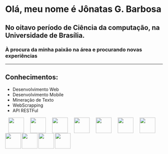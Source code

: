 # Olá, meu nome é Jônatas G. Barbosa

## No oitavo período de Ciência da computação, na Universidade de Brasília.
### À procura da minha paixão na área e procurando novas experiências
---
## Conhecimentos:
- Desenvolvimento Web
- Desenvolvimento Mobile
- Mineração de Texto
- WebScrapping
- API RESTFul

<div width="100%">
<img align="left" src="https://cdn.jsdelivr.net/npm/programming-languages-logos/src/python/python.png" hspace="10" height="50">
<img align="left" src="https://cdn.jsdelivr.net/npm/programming-languages-logos/src/html/html.png" height="50" hspace="10">
<img align="left" src="https://cdn.jsdelivr.net/npm/programming-languages-logos/src/css/css.png" height="50" hspace="10">
<img align="left" src="https://cdn.jsdelivr.net/npm/programming-languages-logos/src/javascript/javascript.png" height="50" hspace="10">
<img align="left" src="https://cdn.jsdelivr.net/npm/programming-languages-logos/src/php/php.png" height="50" hspace="10">
<img align="left" src="https://cdn.jsdelivr.net/npm/programming-languages-logos/src/r/r.png" height="50" hspace="10">
<img align="left" src="https://cdn.jsdelivr.net/npm/programming-languages-logos/src/cpp/cpp.png" height="50" hspace="10">

<img align="left" src="https://upload.wikimedia.org/wikipedia/commons/a/a7/React-icon.svg" height="50">
<img align="left" src="https://upload.wikimedia.org/wikipedia/commons/c/cf/Angular_full_color_logo.svg" height="50">
<img align="left" src="https://upload.wikimedia.org/wikipedia/commons/3/3c/Flask_logo.svg" height="50">
<img align="left" src="https://dkrn4sk0rn31v.cloudfront.net/2019/02/06111419/1200px-Django_logo.svg.png" height="50">
